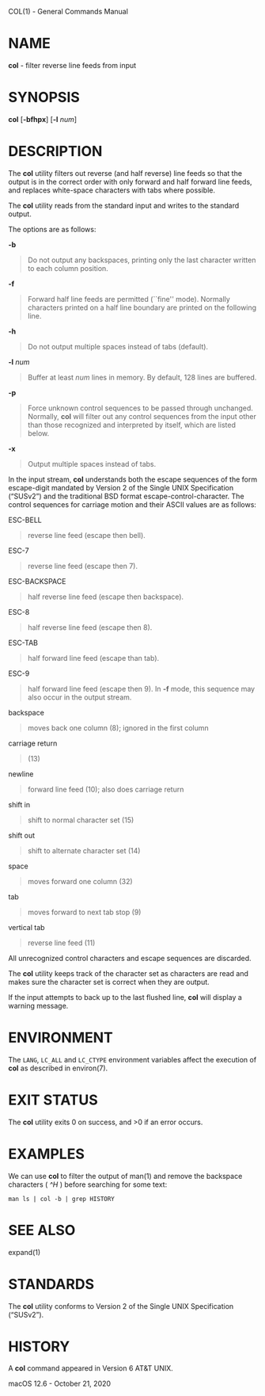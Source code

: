 COL(1) - General Commands Manual

# NAME

**col** - filter reverse line feeds from input

# SYNOPSIS

**col**
\[**-bfhpx**]
\[**-l**&nbsp;*num*]

# DESCRIPTION

The
**col**
utility filters out reverse (and half reverse) line feeds so that the output is
in the correct order with only forward and half forward line
feeds, and replaces white-space characters with tabs where possible.

The
**col**
utility reads from the standard input and writes to the standard output.

The options are as follows:

**-b**

> Do not output any backspaces, printing only the last character
> written to each column position.

**-f**

> Forward half line feeds are permitted (\`\`fine'' mode).
> Normally characters printed on a half line boundary are printed
> on the following line.

**-h**

> Do not output multiple spaces instead of tabs (default).

**-l** *num*

> Buffer at least
> *num*
> lines in memory.
> By default, 128 lines are buffered.

**-p**

> Force unknown control sequences to be passed through unchanged.
> Normally,
> **col**
> will filter out any control sequences from the input other than those
> recognized and interpreted by itself, which are listed below.

**-x**

> Output multiple spaces instead of tabs.

In the input stream,
**col**
understands both the escape sequences of the form escape-digit
mandated by
Version&#160;2 of the Single UNIX Specification (&#8220;SUSv2&#8221;)
and the traditional
BSD
format escape-control-character.
The control sequences for carriage motion and their ASCII values
are as follows:

ESC&#45;BELL

> reverse line feed (escape then bell).

ESC&#45;7

> reverse line feed (escape then 7).

ESC&#45;BACKSPACE

> half reverse line feed (escape then backspace).

ESC&#45;8

> half reverse line feed (escape then 8).

ESC&#45;TAB

> half forward line feed (escape than tab).

ESC&#45;9

> half forward line feed (escape then 9).
> In
> **-f**
> mode, this sequence may also occur in the output stream.

backspace

> moves back one column (8); ignored in the first column

carriage return

> (13)

newline

> forward line feed (10); also does carriage return

shift in

> shift to normal character set (15)

shift out

> shift to alternate character set (14)

space

> moves forward one column (32)

tab

> moves forward to next tab stop (9)

vertical tab

> reverse line feed (11)

All unrecognized control characters and escape sequences are
discarded.

The
**col**
utility keeps track of the character set as characters are read and makes
sure the character set is correct when they are output.

If the input attempts to back up to the last flushed line,
**col**
will display a warning message.

# ENVIRONMENT

The
`LANG`, `LC_ALL`
and
`LC_CTYPE`
environment variables affect the execution of
**col**
as described in
environ(7).

# EXIT STATUS

The **col** utility exits&#160;0 on success, and&#160;&gt;0 if an error occurs.

# EXAMPLES

We can use
**col**
to filter the output of
man(1)
and remove the backspace characters (
*^H*
) before searching for some text:

	man ls | col -b | grep HISTORY

# SEE ALSO

expand(1)

# STANDARDS

The
**col**
utility conforms to
Version&#160;2 of the Single UNIX Specification (&#8220;SUSv2&#8221;).

# HISTORY

A
**col**
command
appeared in
Version&#160;6 AT&T UNIX.

macOS 12.6 - October 21, 2020
